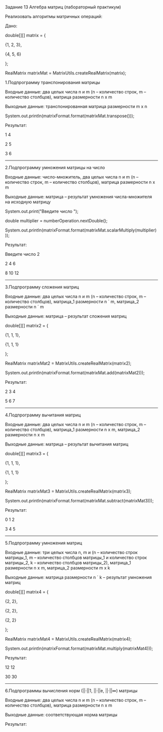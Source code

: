 Задание 13 Алгебра матриц (лабораторный практикум)

Реализовать алгоритмы матричных операций:

Дано:

double[][] matrix = {

{1, 2, 3},

{4, 5, 6}

};

RealMatrix matrixMat = MatrixUtils.createRealMatrix(matrix);

1.Подпрограмму транспонирования матрицы 

Входные данные: два целых числа n и m (n – количество строк, m – количество столбцов), матрица размерности n x m

Выходные данные: транспонированная матрица размерности m x n


System.out.println(matrixFormat.format(matrixMat.transpose()));


Результат:

1   4 

2   5 

3   6

---

2.Подпрограмму умножения матрицы на число 

Входные данные: число-множитель, два целых числа n и m (n – количество строк, m – количество столбцов), матрица размерности n x m

Выходные данные: матрица – результат умножения числа-множителя на исходную матрицу

System.out.print("Введите число ");

double multiplier = numberOperation.nextDouble();

System.out.println(matrixFormat.format(matrixMat.scalarMultiply(multiplier)));

Результат:

Введите число 2

2   4   6

8   10   12

---

3.Подпрограмму сложения матриц 

Входные данные: два целых числа n и m (n – количество строк, m – количество столбцов), матрица_1 размерности n ´ m, матрица_2 размерности n ´ m

Выходные данные: матрица – результат сложения матриц

double[][] matrix2 = {

{1, 1, 1},

{1, 1, 1}

};

RealMatrix matrixMat2 = MatrixUtils.createRealMatrix(matrix2);

System.out.println(matrixFormat.format(matrixMat.add(matrixMat2)));

Результат:

2   3   4

5   6   7

---

4.Подпрограмму вычитания матриц 

Входные данные: два целых числа n и m (n – количество строк, m – количество столбцов), матрица_1 размерности n x m, матрица_2 размерности n x m

Выходные данные: матрица – результат вычитания матриц

double[][] matrix3 = {

{1, 1, 1},

{1, 1, 1}

};

RealMatrix matrixMat3 = MatrixUtils.createRealMatrix(matrix3);

System.out.println(matrixFormat.format(matrixMat.subtract(matrixMat3)));

Результат:

0   1   2

3   4   5


---

5.Подпрограмму умножения матриц 

Входные данные: три целых числа n, m и (n – количество строк матрицы_1, m – количество столбцов матрицы_1 и количество строк матрицы_2, k – количество столбцов матрицы_2), матрица_1 размерности n x m, матрица_2 размерности m x k

Выходные данные: матрица  размерности n ´ k – результат умножения матриц

double[][] matrix4 = {

{2, 2},

{2, 2},

{2, 2}

};

RealMatrix matrixMat4 = MatrixUtils.createRealMatrix(matrix4);

System.out.println(matrixFormat.format(matrixMat.multiply(matrixMat4)));

Результат:

12   12

30   30

---

6.Подпрограммы вычисления норм (||·||1, ||·||e, ||·||∞) матрицы 

Входные данные: два целых числа n и m (n – количество строк, m – количество столбцов), матрица размерности n x m

Выходные данные: соответствующая норма матрицы

Результат:
